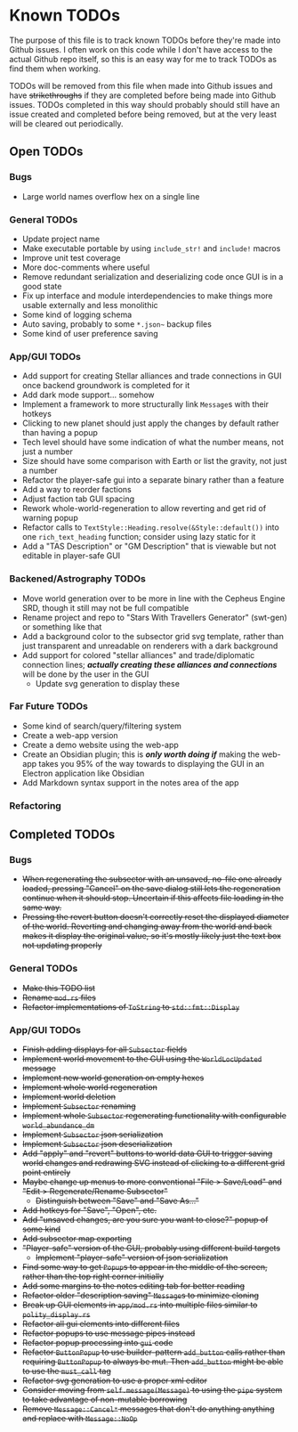 # Known TODOs

The purpose of this file is to track known TODOs before they're made into Github issues.
I often work on this code while I don't have access to the actual Github repo itself, so this is an easy way for me to track TODOs as find them when working.

TODOs will be removed from this file when made into Github issues and have ~~strikethroughs~~ if they are completed before being made into Github issues.
TODOs completed in this way should probably should still have an issue created and completed before being removed, but at the very least will be cleared out periodically.

## Open TODOs

### Bugs
- Large world names overflow hex on a single line

### General TODOs
- Update project name
- Make executable portable by using `include_str!` and `include!` macros
- Improve unit test coverage
- More doc-comments where useful
- Remove redundant serialization and deserializing code once GUI is in a good state
- Fix up interface and module interdependencies to make things more usable externally and less monolithic
- Some kind of logging schema
- Auto saving, probably to some `*.json~` backup files
- Some kind of user preference saving

### App/GUI TODOs
- Add support for creating Stellar alliances and trade connections in GUI once backend groundwork is completed for it
- Add dark mode support... somehow
- Implement a framework to more structurally link `Message`s with their hotkeys
- Clicking to new planet should just apply the changes by default rather than having a popup
- Tech level should have some indication of what the number means, not just a number
- Size should have some comparison with Earth or list the gravity, not just a number
- Refactor the player-safe gui into a separate binary rather than a feature
- Add a way to reorder factions
- Adjust faction tab GUI spacing
- Rework whole-world-regeneration to allow reverting and get rid of warning popup
- Refactor calls to `TextStyle::Heading.resolve(&Style::default())` into one `rich_text_heading` function; consider using lazy static for it
- Add a "TAS Description" or "GM Description" that is viewable but not editable in player-safe GUI

### Backened/Astrography TODOs
- Move world generation over to be more in line with the Cepheus Engine SRD, though it still may not be full compatible
- Rename project and repo to "Stars With Travellers Generator" (swt-gen) or something like that
- Add a background color to the subsector grid svg template, rather than just transparent and unreadable on renderers with a dark background
- Add support for colored "stellar alliances" and trade/diplomatic connection lines; ***actually creating these alliances and connections*** will be done by the user in the GUI
    - Update svg generation to display these

### Far Future TODOs
- Some kind of search/query/filtering system
- Create a web-app version
- Create a demo website using the web-app
- Create an Obsidian plugin; this is ***only worth doing if*** making the web-app takes you 95% of the way towards to displaying the GUI in an Electron application like Obsidian
- Add Markdown syntax support in the notes area of the app

### Refactoring


## Completed TODOs

### Bugs
- ~~When regenerating the subsector with an unsaved, no-file one already loaded, pressing "Cancel" on the save dialog still lets the regeneration continue when it should stop. Uncertain if this affects file loading in the same way.~~
- ~~Pressing the revert button doesn't correctly reset the displayed diameter of the world. Reverting and changing away from the world and back makes it display the original value, so it's mostly likely just the text box not updating properly~~

### General TODOs
- ~~Make this TODO list~~
- ~~Rename `mod.rs` files~~
- ~~Refactor implementations of `ToString` to `std::fmt::Display`~~

### App/GUI TODOs
- ~~Finish adding displays for all `Subsector` fields~~
- ~~Implement world movement to the GUI using the `WorldLocUpdated` message~~
- ~~Implement new world generation on empty hexes~~
- ~~Implement whole world regeneration~~
- ~~Implement world deletion~~
- ~~Implement `Subsector` renaming~~
- ~~Implement whole `Subsector` regenerating functionality with configurable `world_abundance_dm`~~
- ~~Implement `Subsector` json serialization~~
- ~~Implement `Subsector` json deserialization~~
- ~~Add "apply" and "revert" buttons to world data GUI to trigger saving world changes and redrawing SVG instead of clicking to a different grid point entirely~~
- ~~Maybe change up menus to more conventional "File > Save/Load" and "Edit > Regenerate/Rename Subsector"~~
    - ~~Distinguish between "Save" and "Save As..."~~
- ~~Add hotkeys for "Save", "Open", etc.~~
- ~~Add "unsaved changes, are you sure you want to close?" popup of some kind~~
- ~~Add subsector map exporting~~
- ~~"Player-safe" version of the GUI, probably using different build targets~~
    - ~~Implement "player-safe" version of json serialization~~
- ~~Find some way to get `Popup`s to appear in the middle of the screen, rather than the top right corner initially~~
- ~~Add some margins to the notes editing tab for better reading~~
- ~~Refactor older "description saving" `Message`s to minimize cloning~~
- ~~Break up GUI elements in `app/mod.rs` into multiple files similar to `polity_display.rs`~~
- ~~Refactor all gui elements into different files~~
- ~~Refactor popups to use message pipes instead~~
- ~~Refactor popup processing into `gui` code~~
- ~~Refactor `ButtonPopup` to use builder-pattern `add_button` calls rather than requiring `ButtonPopup` to always be mut. Then `add_button` might be able to use the `must_call` tag~~
- ~~Refactor svg generation to use a proper xml editor~~
- ~~Consider moving from `self.message(Message)` to using the `pipe` system to take advantage of non-mutable borrowing~~
- ~~Remove `Message::Cancel*` messages that don't do anything anything and replace with `Message::NoOp`~~
